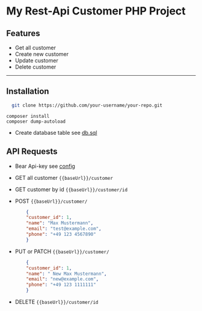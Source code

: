 # My Rest-Api Customer PHP Project

## Features

- Get all customer
- Create new customer
- Update customer
- Delete customer

---

## Installation

 ```bash
   git clone https://github.com/your-username/your-repo.git
 ```
    composer install
    composer dump-autoload

 - Create database table see [db.sql](db.sql)

## API Requests
 - Bear Api-key see [config](config/config.php)

 - GET all customer   `{{baseUrl}}/customer` 
 - GET customer by id `{{baseUrl}}/customer/id`
 - POST `{{baseUrl}}/customer/`
    ```json
        {
        "customer_id": 1,
        "name": "Max Mustermann",
        "email": "test@example.com",
        "phone": "+49 123 4567890"
        }
    ```
 - PUT or PATCH `{{baseUrl}}/customer/`
    ```json
        {
        "customer_id": 1,
        "name": " New Max Mustermann",
        "email": "new@example.com",
        "phone": "+49 123 1111111"
        }
    ```
 - DELETE `{{baseUrl}}/customer/id`